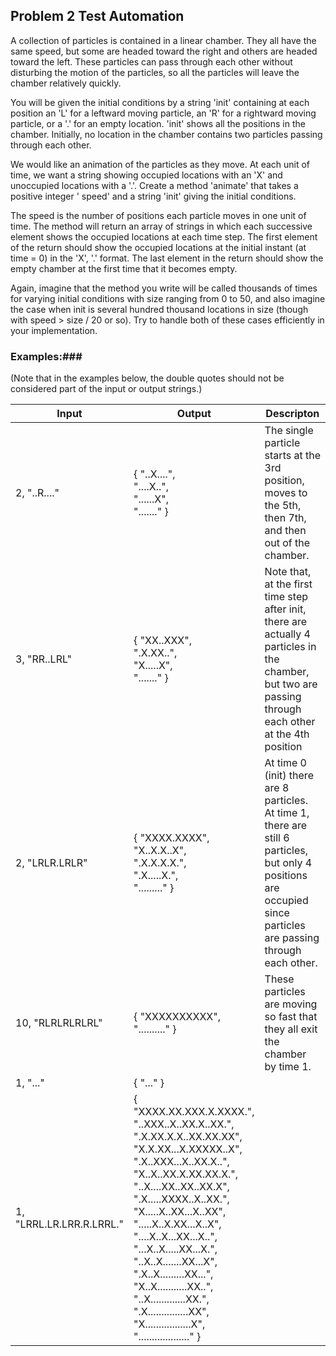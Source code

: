 ## Problem 2 Test Automation ##

A collection of particles is contained in a linear chamber. They all have the same speed, but some are headed toward the
right and others are headed toward the left. These particles can pass through each other without disturbing the motion
of the particles, so all the particles will leave the chamber relatively quickly.

You will be given the initial conditions by a string 'init' containing at each position an 'L' for a leftward moving
particle, an 'R' for a rightward moving particle, or a '.' for an empty location. 'init' shows all the positions in the
chamber. Initially, no location in the chamber contains two particles passing through each other.

We would like an animation of the particles as they move. At each unit of time, we want a string showing occupied
locations with an 'X' and unoccupied locations with a '.'. Create a method 'animate' that takes a positive integer '
speed' and a string 'init' giving the initial conditions.

The speed is the number of positions each particle moves in one unit of time. The method will return an array of strings
in which each successive element shows the occupied locations at each time step. The first element of the return should
show the occupied locations at the initial instant (at time = 0) in the 'X', '.' format. The last element in the return
should show the empty chamber at the first time that it becomes empty.

Again, imagine that the method you write will be called thousands of times for varying initial conditions with size
ranging from 0 to 50, and also imagine the case when init is several hundred thousand locations in size (though with
speed > size / 20 or so). Try to handle both of these cases efficiently in your implementation.

### Examples:###

(Note that in the examples below, the double quotes should not be considered part of the input or output strings.)

|Input|Output|Descripton|
|-----|-------|----------|
| 2, "..R...." | { "..X....",<br> "....X..",<br> "......X",<br> "......." }| The single particle starts at the 3rd position, moves to the 5th, then 7th, and then out of the chamber. |
| 3,  "RR..LRL"| { "XX..XXX",<br> ".X.XX..",<br> "X.....X",<br> "......." }|Note that, at the first time step after init, there are actually 4 particles in the chamber, but two are passing through each other at the 4th position|
| 2,  "LRLR.LRLR" | { "XXXX.XXXX",<br> "X..X.X..X",<br> ".X.X.X.X.",<br> ".X.....X.",<br>  "........." } | At time 0 (init) there are 8 particles. At time 1, there are still 6 particles, but only 4 positions are occupied since particles are passing through each other. |
| 10,  "RLRLRLRLRL" | { "XXXXXXXXXX", <br> ".........." } | These particles are moving so fast that they all exit the chamber by time 1.|
| 1,  "..." | { "..." } | |
| 1,  "LRRL.LR.LRR.R.LRRL." | { "XXXX.XX.XXX.X.XXXX.",<br> "..XXX..X..XX.X..XX.",<br> ".X.XX.X.X..XX.XX.XX",<br> "X.X.XX...X.XXXXX..X",<br> ".X..XXX...X..XX.X..",<br> "X..X..XX.X.XX.XX.X.",<br> "..X....XX..XX..XX.X",<br> ".X.....XXXX..X..XX.",<br> "X.....X..XX...X..XX",<br> ".....X..X.XX...X..X",<br> "....X..X...XX...X..",<br> "...X..X.....XX...X.",<br> "..X..X.......XX...X",<br> ".X..X.........XX...",<br> "X..X...........XX..",<br> "..X.............XX.",<br> ".X...............XX",<br>  "X.................X",<br>  "..................." } | |
